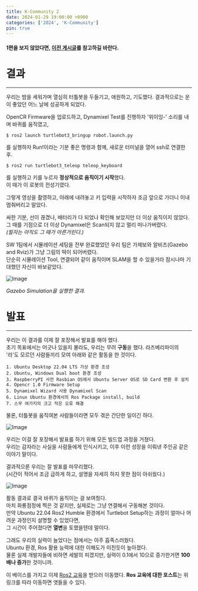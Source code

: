 ```yaml
---
title: K-Community 2
date: 2024-01-29 19:00:00 +0900
categories: ['2024', 'K-Community']
pin: true
---
```


#### 1편을 보지 않았다면, [이전 게시글](https://hs-p.github.io/Kcommunity)를 참고하길 바란다.

# 결과

---

우리는 밤을 세워가며 열심히 터틀봇을 두들기고, 애원하고, 기도했다.
결과적으로는 운이 좋았던 어느 날에 성공하게 되었다.

OpenCR Firmware을 업로드하고, Dynamixel Test를 진행하자 '위이잉-' 소리를 내며 바퀴를 움직였고,

``` console
$ ros2 launch turtlebot3_bringup robot.launch.py
```
를 실행하자  Run!이라는 기분 좋은 명령과 함께, 새로운 터미널을 열어 ssh로 연결한 후.  

```console
$ ros2 run turtlebot3_teleop teleop_keyboard
```

를 실행하고 키를 누르자 **정상적으로 움직이기 시작**했다.  
이 때가 이 로봇의 전성기였다.  

그렇게 영상을 촬영하고, 아래에 내려놓고 키 입력을 시작하자 조금 앞으로 가더니 이내 멈춰버리고 말았다.  

싸한 기분, 선이 끊겼나, 배터리가 다 되었나 확인해 보았지만 더 이상 움직이지 않았다.  
그 때를 기점으로 더 이상 Dynamixel은 Scan되지 않고 멀리 떠나가버렸다.  
*(필자는 아직도 그 때가 아른거린다.)* 

SW 1팀에서 시뮬레이션 세팅을 전부 완료했었던 우리 팀은 가제보와 알비즈(Gazebo and Rviz)가 그냥 그림의 떡이 되어버렸다.  
단순히 시뮬레이션 Tool, 연결되어 같이 움직이며 SLAM을 할 수 있을거라 잠시나마 기대했던 자신이 바보같았다.  

![Image](/posts/kc52.png)

*Gazebo Simulation을 실행한 결과.*


# 발표

---

우리는 이 결과를 이제 잘 포장해서 발표를 해야 했다.  
초기 목표에서는 어긋나 있을지 몰라도, 우리는 무려 **구동**을 했다.
라즈베리파이의 '라'도 모르던 사람들끼리 모여 아래와 같은 활동을 한 것이다.
```
1. Ubuntu Desktop 22.04 LTS 가상 환경 조성
2. Ubuntu, Windows Dual boot 환경 조성
3. RaspberryPI 사전 Rasbian OS에서 Ubuntu Server OS로 SD Card 변환 후 설치
4. Opencr 1.0 Firmware Setup
5. Dynamixel Wizard 사용 Dynamixel Scan
6. Linux Ubuntu 환경에서의 Ros Package install, build
7. 스무 여가지의 크고 작은 오류 해결
```

물론, 터틀봇을 움직여본 사람들이라면 모두 겪은 간단한 일이긴 하다.

![Image](/posts/kc61.png)

우리는 이걸 잘 포장해서 발표를 하기 위해 모든 빌드업 과정을 거쳤다.  
우리는 감자라는 사실을 사람들에게 인식시키고, 이후 이런 성장을 이뤄낸 주인공 같은 이야기 말이다.  

결과적으론 우리는 잘 발표를 마무리했다.  
(시간이 적어서 조금 급하게 하고, 설명을 자세히 하지 못한 점이 아쉬웠다.)

![Image](/posts/kc62.png)

활동 결과로 결국 바퀴가 움직이는 걸 보여줬다.  
마치 화룡점정에 찍은 것 같지만, 실제로는 그냥 연결해서 구동해본 것이다.  
만약 Ubuntu 22.04 Ros2 Humble 환경에서 Turtlebot Setup하는 과정이 얼마나 어려운 과정인지 설명할 수 있었다면,  
그 시간이 주어졌다면 **열변**을 토했을텐데 말이다.  

그래도 우리의 실력이 늘었다는 점에서는 아주 흡족스러웠다.  
Ubuntu 환경, Ros 활용 능력에 대한 이해도가 미친듯이 높아졌다.  
물론 실제 개발자들에 비하면 세발의 피겠지만, 실력이 0.1에서 10으로 증가한거면 **100배나 증가**한 것이니까.  

이 베이스를 가지고 이제 [Ros2 교육](https://hs-p.github.io/posts/ros1)을 받으러 이동했다.
**Ros 교육에 대한 포스트**는 위 링크를 따라 이동하면 엿들을 수 있다.